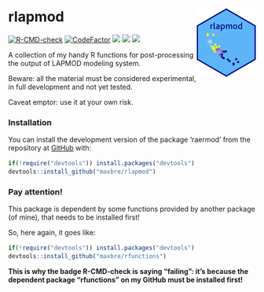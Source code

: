 
<!-- README.md is generated from README.Rmd. Please edit that file -->

# rlapmod <img src="man/figures/logo.png" align="right" height="139" />

<!-- badges: start -->

[![R-CMD-check](https://github.com/maxbre/rlapmod/actions/workflows/R-CMD-check.yaml/badge.svg)](https://github.com/maxbre/rlapmod/actions/workflows/R-CMD-check.yaml)
[![CodeFactor](https://www.codefactor.io/repository/github/maxbre/rlapmod/badge)](https://www.codefactor.io/repository/github/maxbre/rlapmod)
[![](https://img.shields.io/badge/devel%20version-0.0.1-blue.svg)](https://github.com/maxbre/rlapmod)
[![](https://img.shields.io/badge/lifecycle-experimental-orange.svg)](https://lifecycle.r-lib.org/articles/stages.html#experimental)
[![](https://img.shields.io/github/languages/code-size/maxbre/rlapmod.svg)](https://github.com/maxbre/rlapmod)
<!-- badges: end -->

A collection of my handy R functions for post-processing the output of
LAPMOD modeling system.

Beware: all the material must be considered experimental, in full
development and not yet tested.

Caveat emptor: use it at your own risk.

### Installation

You can install the development version of the package ‘raermod’ from
the repository at [GitHub](https://github.com/maxbre/rlapmod/) with:

``` r
if(!require("devtools")) install.packages("devtools")
devtools::install_github("maxbre/rlapmod")
```

### Pay attention!

This package is dependent by some functions provided by another package
(of mine), that needs to be installed first!

So, here again, it goes like:

``` r
if(!require("devtools")) install.packages("devtools")
devtools::install_github("maxbre/rfunctions")
```

**This is why the badge R-CMD-check is saying “failing”: it’s because
the dependent package “rfunctions” on my GitHub must be installed
first!**
